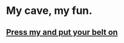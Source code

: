 # My cave, my fun.

## [Press my and put your belt on](https://maatii95.github.io/MyCommandCenter/)
